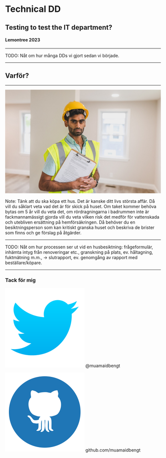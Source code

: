 # Technical DD

## Testing to test the IT department?

#### Lemontree 2023

***

TODO: Nåt om hur många DDs vi gjort sedan vi började.

***

## Varför?

---

![Besiktningsman](img/besiktningsman.jpg)

Note: Tänk att du ska köpa ett hus. Det är kanske ditt livs största affär. Då vill du såklart veta vad det är för skick på huset. Om taket kommer behöva bytas om 5 år vill du veta det, om rördragningarna i badrummen inte är fackmannamässigt gjorda vill du veta vilken risk det medför för vattenskada och utebliven ersättning på hemförsäkringen. Då behöver du en besiktningsperson som kan kritiskt granska huset och beskriva de brister som finns och ge förslag på åtgärder.

---

TODO: Nåt om hur processen ser ut vid en husbesiktning: frågeformulär, inhämta intyg från renoveringar etc., granskning på plats, ev. håltagning, fuktmätning m.m., -> slutrapport, ev. genomgång av rapport med beställare/köpare.

***


### Tack för mig

![Twitter](img/twitter.png) @muamaidbengt

![Github](img/github.png) github.com/muamaidbengt
